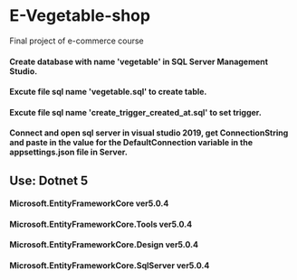 # E-Vegetable-shop
Final project of e-commerce course

#### Create database with name 'vegetable' in SQL Server Management Studio.<br/>
#### Excute file sql name 'vegetable.sql' to create table.<br/>
#### Excute file sql name 'create_trigger_created_at.sql' to set trigger.<br/>
#### Connect and open sql server in visual studio 2019, get ConnectionString and paste in the value for the DefaultConnection variable in the appsettings.json file in Server.<br/>
## Use: Dotnet 5<br/>
#### Microsoft.EntityFrameworkCore ver5.0.4<br/>
#### Microsoft.EntityFrameworkCore.Tools ver5.0.4<br/>
#### Microsoft.EntityFrameworkCore.Design ver5.0.4<br/>
#### Microsoft.EntityFrameworkCore.SqlServer ver5.0.4
